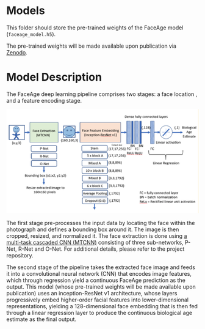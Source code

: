# Models

This folder should store the pre-trained weights of the FaceAge model (`faceage_model.h5`).

The pre-trained weights will be made available upon publication via [Zenodo](https://zenodo.org).

# Model Description

The FaceAge deep learning pipeline comprises two stages: a face location , and a feature encoding stage.

![models-pipeline_overview](../assets/models-pipeline_overview.png)

The first stage pre-processes the input data by locating the face within the photograph and defines a bounding box around it. The image is then cropped, resized, and normalized it. The face extraction is done using [a multi-task cascaded CNN (MTCNN)](https://github.com/ipazc/mtcnn) consisting of three sub-networks, P-Net, R-Net and O-Net. For additional details, please refer to the project repository.

The second stage of the pipeline takes the extracted face image and feeds it into a convolutional neural network (CNN) that encodes image features, which through regression yield a continuous FaceAge prediction as the output. This model (whose pre-trained weights will be made available upon publication) uses an inception-ResNet v1 architecture, whose layers progressively embed higher-order facial features into lower-dimensional representations, yielding a 128-dimensional face embedding that is then fed through a linear regression layer to produce the continuous biological age estimate as the final output.
